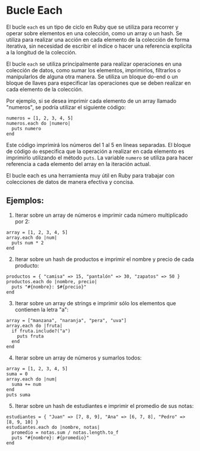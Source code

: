 # Bucle Each

El bucle `each` es un tipo de ciclo en Ruby que se utiliza para recorrer y operar sobre elementos en una colección, como un array o un hash. Se utiliza para realizar una acción en cada elemento de la colección de forma iterativa, sin necesidad de escribir el índice o hacer una referencia explícita a la longitud de la colección.

El bucle `each` se utiliza principalmente para realizar operaciones en una colección de datos, como sumar los elementos, imprimirlos, filtrarlos o manipularlos de alguna otra manera. Se utiliza un bloque do-end o un bloque de llaves para especificar las operaciones que se deben realizar en cada elemento de la colección.

Por ejemplo, si se desea imprimir cada elemento de un array llamado "numeros", se podría utilizar el siguiente código:

```
numeros = [1, 2, 3, 4, 5]
numeros.each do |numero|
  puts numero
end
```

Este código imprimirá los números del 1 al 5 en líneas separadas. El bloque de código `do` especifica que la operación a realizar en cada elemento es imprimirlo utilizando el método `puts`. La variable `numero` se utiliza para hacer referencia a cada elemento del array en la iteración actual. 

El bucle each es una herramienta muy útil en Ruby para trabajar con colecciones de datos de manera efectiva y concisa.

## Ejemplos:

1. Iterar sobre un array de números e imprimir cada número multiplicado por 2:

```
array = [1, 2, 3, 4, 5]
array.each do |num|
  puts num * 2
end
```

2. Iterar sobre un hash de productos e imprimir el nombre y precio de cada producto:

```
productos = { "camisa" => 15, "pantalón" => 30, "zapatos" => 50 }
productos.each do |nombre, precio|
  puts "#{nombre}: $#{precio}"
end
```

3. Iterar sobre un array de strings e imprimir sólo los elementos que contienen la letra "a":

```
array = ["manzana", "naranja", "pera", "uva"]
array.each do |fruta|
  if fruta.include?("a")
    puts fruta
  end
end
```

4. Iterar sobre un array de números y sumarlos todos:

```
array = [1, 2, 3, 4, 5]
suma = 0
array.each do |num|
  suma += num
end
puts suma
```

5. Iterar sobre un hash de estudiantes e imprimir el promedio de sus notas:

```
estudiantes = { "Juan" => [7, 8, 9], "Ana" => [6, 7, 8], "Pedro" => [8, 9, 10] }
estudiantes.each do |nombre, notas|
  promedio = notas.sum / notas.length.to_f
  puts "#{nombre}: #{promedio}"
end
```
